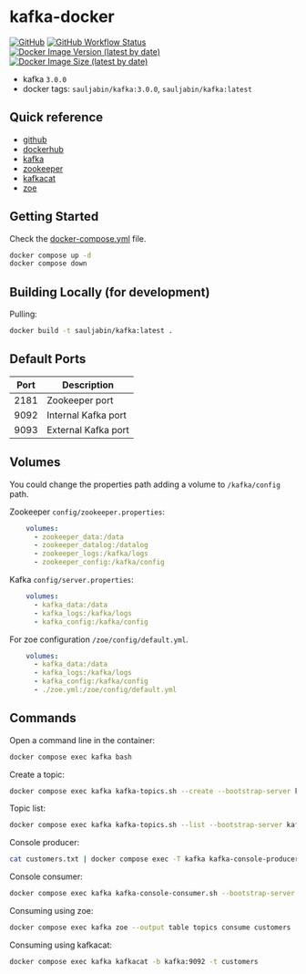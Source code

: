 # kafka-docker

<a href="https://github.com/sauljabin/kafka-docker/blob/main/LICENSE"><img alt="GitHub" src="https://img.shields.io/github/license/sauljabin/kafka-docker"></a>
<a href="https://github.com/sauljabin/kafka-docker/actions/workflows/main.yml"><img alt="GitHub Workflow Status" src="https://img.shields.io/github/workflow/status/sauljabin/kafka-docker/CI%20to%20Docker%20Hub"></a>
<a href="https://hub.docker.com/r/sauljabin/kafka"><img alt="Docker Image Version (latest by date)" src="https://img.shields.io/docker/v/sauljabin/kafka"></a>
<a href="https://hub.docker.com/r/sauljabin/kafka"><img alt="Docker Image Size (latest by date)" src="https://img.shields.io/docker/image-size/sauljabin/kafka"></a>

- kafka `3.0.0`
- docker tags: `sauljabin/kafka:3.0.0`, `sauljabin/kafka:latest`

## Quick reference

- [github](https://github.com/sauljabin/kafka-docker)
- [dockerhub](https://hub.docker.com/r/sauljabin/kafka)
- [kafka](https://kafka.apache.org)
- [zookeeper](https://zookeeper.apache.org)
- [kafkacat](https://github.com/edenhill/kafkacat)
- [zoe](https://github.com/adevinta/zoe)

## Getting Started

Check the [docker-compose.yml](docker-compose.yml) file.
```sh
docker compose up -d
docker compose down
```

## Building Locally (for development)

Pulling:
```sh
docker build -t sauljabin/kafka:latest .
```

## Default Ports

| Port | Description |
| - | - |
| 2181 | Zookeeper port |
| 9092 | Internal Kafka port |
| 9093 | External Kafka port |

## Volumes

You could change the properties path adding a volume to `/kafka/config` path.

Zookeeper `config/zookeeper.properties`:
```yaml
    volumes:
      - zookeeper_data:/data
      - zookeeper_datalog:/datalog
      - zookeeper_logs:/kafka/logs
      - zookeeper_config:/kafka/config
```

Kafka `config/server.properties`:
```yaml
    volumes:
      - kafka_data:/data
      - kafka_logs:/kafka/logs
      - kafka_config:/kafka/config
```

For zoe configuration `/zoe/config/default.yml`.
```yaml
    volumes:
      - kafka_data:/data
      - kafka_logs:/kafka/logs
      - kafka_config:/kafka/config
      - ./zoe.yml:/zoe/config/default.yml
```

## Commands

Open a command line in the container:
```sh
docker compose exec kafka bash
```

Create a topic:
```sh
docker compose exec kafka kafka-topics.sh --create --bootstrap-server kafka:9092 --replication-factor 1 --partitions 1 --topic customers
```

Topic list:
```sh
docker compose exec kafka kafka-topics.sh --list --bootstrap-server kafka:9092
```

Console producer:
```sh
cat customers.txt | docker compose exec -T kafka kafka-console-producer.sh --broker-list kafka:9092 --topic customers
```

Console consumer:
```sh
docker compose exec kafka kafka-console-consumer.sh --bootstrap-server kafka:9092 --topic customers --from-beginning
```

Consuming using zoe:
```sh
docker compose exec kafka zoe --output table topics consume customers
```

Consuming using kafkacat:
```sh
docker compose exec kafka kafkacat -b kafka:9092 -t customers
```
